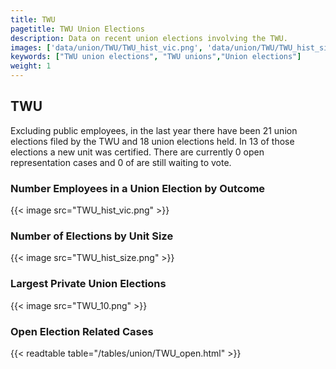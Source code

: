 ```yaml
---
title: TWU
pagetitle: TWU Union Elections
description: Data on recent union elections involving the TWU.
images: ['data/union/TWU/TWU_hist_vic.png', 'data/union/TWU/TWU_hist_size.png', 'data/union/TWU/TWU_10.png']
keywords: ["TWU union elections", "TWU unions","Union elections"]
weight: 1
---
```

##  TWU

Excluding public employees, in the last year there have been 21 union elections filed by the TWU and 18 union elections held. In 13 of those elections a new unit was certified. There are currently 0 open representation cases and 0 of are still waiting to vote.

### Number Employees in a Union Election by Outcome
{{< image src="TWU_hist_vic.png" >}}

### Number of Elections by Unit Size
{{< image src="TWU_hist_size.png" >}}

### Largest Private Union Elections
{{< image src="TWU_10.png" >}}

### Open Election Related Cases
{{< readtable table="/tables/union/TWU_open.html" >}}

